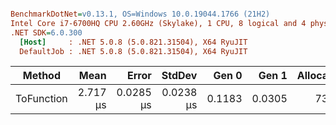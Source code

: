 ``` ini

BenchmarkDotNet=v0.13.1, OS=Windows 10.0.19044.1766 (21H2)
Intel Core i7-6700HQ CPU 2.60GHz (Skylake), 1 CPU, 8 logical and 4 physical cores
.NET SDK=6.0.300
  [Host]     : .NET 5.0.8 (5.0.821.31504), X64 RyuJIT
  DefaultJob : .NET 5.0.8 (5.0.821.31504), X64 RyuJIT


```
|     Method |     Mean |     Error |    StdDev |  Gen 0 |  Gen 1 | Allocated |
|----------- |---------:|----------:|----------:|-------:|-------:|----------:|
| ToFunction | 2.717 μs | 0.0285 μs | 0.0238 μs | 0.1183 | 0.0305 |     736 B |
